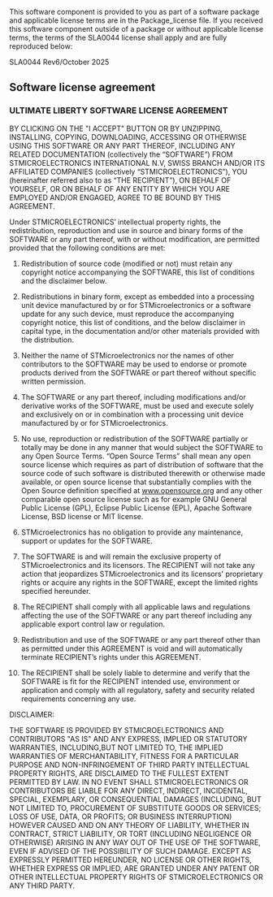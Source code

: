 This software component is provided to you as part of a software package and
applicable license terms are in the Package_license file. If you received this
software component outside of a package or without applicable license terms,
the terms of the SLA0044 license shall apply and are fully reproduced below:

SLA0044 Rev6/October 2025

## Software license agreement

### __ULTIMATE LIBERTY SOFTWARE LICENSE AGREEMENT__

BY CLICKING ON THE "I ACCEPT" BUTTON OR BY UNZIPPING, INSTALLING, COPYING,
DOWNLOADING, ACCESSING OR OTHERWISE USING THIS SOFTWARE OR ANY PART THEREOF, 
INCLUDING ANY RELATED DOCUMENTATION (collectively the “SOFTWARE”) 
FROM STMICROELECTRONICS INTERNATIONAL N.V, SWISS BRANCH AND/OR 
ITS AFFILIATED COMPANIES (collectively “STMICROELECTRONICS”),
YOU (hereinafter referred also to as “THE RECIPIENT”), ON BEHALF OF YOURSELF,
OR ON BEHALF OF ANY ENTITY BY WHICH YOU ARE EMPLOYED AND/OR ENGAGED, 
AGREE TO BE BOUND BY THIS AGREEMENT.

Under STMICROELECTRONICS’ intellectual property rights, the redistribution,
reproduction and use in source and binary forms of the SOFTWARE or any part
thereof, with or without modification, are permitted provided that the following
conditions are met:

1. Redistribution of source code (modified or not) must retain any copyright
notice accompanying the SOFTWARE, this list of conditions and the disclaimer below.

2. Redistributions in binary form, except as embedded into a processing unit device
manufactured by or for STMicroelectronics or a software update for any such device,
must reproduce the accompanying copyright notice, this list of conditions,
and the below disclaimer in capital type, in the documentation and/or
other materials provided with the distribution.

3. Neither the name of STMicroelectronics nor the names of other contributors
to the SOFTWARE may be used to endorse or promote products derived
from the SOFTWARE or part thereof without specific written permission.

4. The SOFTWARE or any part thereof, including modifications and/or
derivative works of the SOFTWARE, must be used and execute solely
and exclusively on or in combination with a processing unit device
manufactured by or for STMicroelectronics.

5. No use, reproduction or redistribution of the SOFTWARE partially
or totally may be done in any manner that would subject the SOFTWARE
to any Open Source Terms. “Open Source Terms” shall mean
any open source license which requires as part of distribution
of software that the source code of such software is distributed
therewith or otherwise made available, or open source license
that substantially complies with the Open Source definition specified
at www.opensource.org and any other comparable open source license
such as for example GNU General Public License (GPL),
Eclipse Public License (EPL), Apache Software License, BSD license
or MIT license.

6. STMicroelectronics has no obligation to provide any maintenance,
support or updates for the SOFTWARE.

7. The SOFTWARE is and will remain the exclusive property of
STMicroelectronics and its licensors. The RECIPIENT will not take
any action that jeopardizes STMicroelectronics and its
licensors' proprietary rights or acquire any rights in the SOFTWARE,
except the limited rights specified hereunder.

8. The RECIPIENT shall comply with all applicable laws and regulations
affecting the use of the SOFTWARE or any part thereof including
any applicable export control law or regulation.

9. Redistribution and use of the SOFTWARE or any part thereof other
than as permitted under this AGREEMENT is void and will automatically
terminate RECIPIENT’s rights under this AGREEMENT.

10. The RECIPIENT shall be solely liable to determine and verify that
the SOFTWARE is fit for the RECIPIENT intended use, environment or
application and comply with all regulatory, safety and security
related requirements concerning any use.

DISCLAIMER:

THE SOFTWARE IS PROVIDED BY STMICROELECTRONICS AND CONTRIBUTORS "AS IS" AND
ANY EXPRESS, IMPLIED OR STATUTORY WARRANTIES, INCLUDING,BUT NOT LIMITED TO,
THE IMPLIED WARRANTIES OF MERCHANTABILITY, FITNESS FOR A PARTICULAR PURPOSE
AND NON-INFRINGEMENT OF THIRD PARTY INTELLECTUAL PROPERTY RIGHTS, ARE
DISCLAIMED TO THE FULLEST EXTENT PERMITTED BY LAW.
IN NO EVENT SHALL STMICROELECTRONICS OR CONTRIBUTORS BE LIABLE FOR ANY DIRECT,
INDIRECT, INCIDENTAL, SPECIAL, EXEMPLARY, OR CONSEQUENTIAL DAMAGES
(INCLUDING, BUT NOT LIMITED TO, PROCUREMENT OF SUBSTITUTE GOODS OR SERVICES;
LOSS OF USE, DATA, OR PROFITS; OR BUSINESS INTERRUPTION) HOWEVER CAUSED AND
ON ANY THEORY OF LIABILITY, WHETHER IN CONTRACT, STRICT LIABILITY, OR TORT
(INCLUDING NEGLIGENCE OR OTHERWISE) ARISING IN ANY WAY OUT OF THE USE OF THE
SOFTWARE, EVEN IF ADVISED OF THE POSSIBILITY OF SUCH DAMAGE.
EXCEPT AS EXPRESSLY PERMITTED HEREUNDER, NO LICENSE OR OTHER RIGHTS,
WHETHER EXPRESS OR IMPLIED, ARE GRANTED UNDER ANY PATENT OR OTHER INTELLECTUAL
PROPERTY RIGHTS OF STMICROELECTRONICS OR ANY THIRD PARTY.